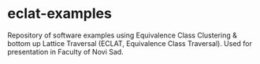 # eclat-examples
Repository of software examples using Equivalence Class Clustering &amp; bottom up Lattice Traversal (ECLAT, Equivalence Class Traversal). Used for presentation in Faculty of Novi Sad.
